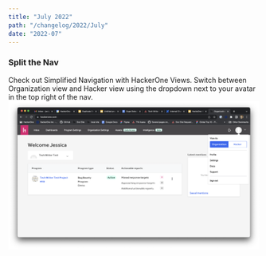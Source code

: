 ```yaml
---
title: "July 2022"
path: "/changelog/2022/July"
date: "2022-07"
---
```


### Split the Nav
Check out Simplified Navigation with HackerOne Views. Switch between Organization view and Hacker view using the dropdown next to your avatar in the top right of the nav.
![Split organization and hacker views](./images/split-nav-views.png)
